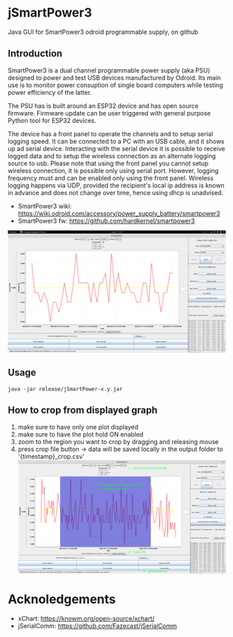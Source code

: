# jSmartPower3
Java GUI for SmartPower3 odroid programmable supply, on github

## Introduction

SmartPower3 is a dual channel programmable power supply (aka PSU) designed to power and test USB devices manufactured by Odroid. Its main use is to monitor power consuption of single board computers while testing power efficiency of the latter.

The PSU has is built around an ESP32 device and has open source firmware. Firmware update can be user triggered with general purpose Python tool for ESP32 devices.

The device has a front panel to operate the channels and to setup serial logging speed. It can be connected to a PC with an USB cable, and it shows up ad serial device. Interacting with the serial device it is possible to receive logged data and to setup the wireless connection as an alternate logging source to usb. Please note that using the front panel you cannot setup wireless connection, it is possible only using serial port. However, logging frequency must and can be enabled only using the front panel. Wireless logging happens via UDP, provided the recipient's local ip address is known in advance and does not change over time, hence using dhcp is unadvised.

* SmartPower3 wiki: https://wiki.odroid.com/accessory/power_supply_battery/smartpower3
* SmartPower3 fw: https://github.com/hardkernel/smartpower3

![Alt text](images/demo-1.png?raw=true)


## Usage
```
java -jar release/jSmartPower-x.y.jar
```

## How to crop  from displayed graph
1. make sure to have only one plot displayed
2. make sure to have the plot hold ON enabled
3. zoom to the region you want to crop by dragging and releasing mouse
4. press crop file button -> data will be saved locally in the output folder to '{timestamp}_crop.csv'
![Alt text](images/crop.png?raw=true)

# Acknoledgements
 * xChart: https://knowm.org/open-source/xchart/
 * jSerialComm: https://github.com/Fazecast/jSerialComm
